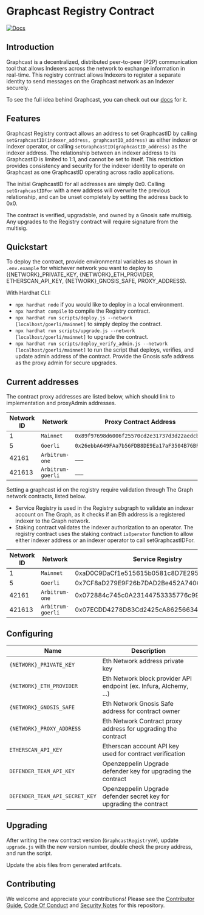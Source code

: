 # Graphcast Registry Contract

[![Docs](https://img.shields.io/badge/docs-latest-brightgreen.svg)](https://docs.graphops.xyz/graphcast/intro)

## Introduction

Graphcast is a decentralized, distributed peer-to-peer (P2P) communication tool that allows Indexers across the network to exchange information in real-time. This registry contract allows Indexers to register a separate identity to send messages on the Graphcast network as an Indexer securely. 

To see the full idea behind Graphcast, you can check out our [docs](https://docs.graphops.xyz/graphcast/intro) for it.

## Features

Graphcast Registry contract allows an address to set GraphcastID by calling `setGraphcastID(indexer_address, graphcastID_address)` as either indexer or indexer operator, or calling `setGraphcastID(graphcastID_address)` as the indexer address. The relationship between an indexer address to its GraphcastID is limited to 1:1, and cannot be set to itself. This restriction provides consistency and security for the indexer identity to operate on Graphcast as one GraphcastID operating across radio applications. 

The initial GraphcastID for all addresses are simply 0x0. Calling `setGraphcastIDFor` with a new address will overwrite the previous relationship, and can be unset completely by setting the address back to 0x0.

The contract is verified, upgradable, and owned by a Gnosis safe multisig. Any upgrades to the Registry contract will require signature from the multisig.

## Quickstart

To deploy the contract, provide environmental variables as shown in `.env.example` for whichever network you want to deploy to ({NETWORK}_PRIVATE_KEY, {NETWORK}_ETH_PROVIDER, ETHERSCAN_API_KEY, {NETWORK}_GNOSIS_SAFE, PROXY_ADDRESS). 

With Hardhat CLI:

- `npx hardhat node` if you would like to deploy in a local environment.
- `npx hardhat compile` to compile the Registry contract.
- `npx hardhat run scripts/deploy.js --network [localhost/goerli/mainnet]` to simply deploy the contract. 
- `npx hardhat run scripts/upgrade.js --network [localhost/goerli/mainnet]` to upgrade the contract. 
- `npx hardhat run scripts/deploy_verify_admin.js --network [localhost/goerli/mainnet]` to run the script that deploys, verifies, and update admin address of the contract. Provide the Gnosis safe address as the proxy admin for secure upgrades.

## Current addresses

The contract proxy addresses are listed below, which should link to implementation and proxyAdmin addresses.

| Network ID         | Network                           | Proxy Contract Address                                                               |
| --------- | ------------------------------ | ------------------------------------------------------------------------- |
| 1 | `Mainnet`          | `0x89f97698d6006f25570cd2e31737d3d22aedcbcf`             |
| 5 | `Goerli`           | `0x26ebbA649FAa7b56FDB8DE9Ea17aF3504B76BFA0`                                                |
| 42161 | `Arbitrum-one`           | ___                             |
| 421613 | `Arbitrum-goerli`         | ___                  |


Setting a graphcast id on the registry require validation through The Graph network contracts, listed below. 

- Service Registry is used in the Registry subgraph to validate an indexer account on The Graph, as it checks if an Eth address is a registered indexer to the Graph network.
- Staking contract validates the indexer authorization to an operator. The registry contract uses the staking contract `isOperator` function to allow either indexer address or an indexer operator to call setGraphcastIDFor.

| Network ID         | Network                           | Service Registry                            |Staking contract                            |
| --------- | ------------------------------ | ------------------------------------------ | ------------------------------------------ |
| 1 | `Mainnet`          |    0xaD0C9DaCf1e515615b0581c8D7E295E296Ec26E6          | 0xF55041E37E12cD407ad00CE2910B8269B01263b9 |
| 5 | `Goerli`           | 0x7CF8aD279E9F26b7DAD2Be452A74068536C8231F |    0x35e3Cb6B317690d662160d5d02A5b364578F62c9 | 
| 42161 | `Arbitrum-one`           |      0x072884c745c0A23144753335776c99BE22588f8A                        | 0x00669A4CF01450B64E8A2A20E9b1FCB71E61eF03 |
| 421613 | `Arbitrum-goerli`         |    0x07ECDD4278D83Cd2425cA86256634f666b659e53               | 0xcd549d0C43d915aEB21d3a331dEaB9B7aF186D26 |


## Configuring

| Name                           | Description                                                               |
| ------------------------------ | ------------------------------------------------------------------------- |
| `{NETWORK}_PRIVATE_KEY`           | Eth Network address private key                                                |
| `{NETWORK}_ETH_PROVIDER`          | Eth Network block provider API endpoint (ex. Infura, Alchemy, ...)             |
| `{NETWORK}_GNOSIS_SAFE`           | Eth Network Gnosis Safe address for contract owner                             |
| `{NETWORK}_PROXY_ADDRESS`         | Eth Network Contract proxy address for upgrading the contract                  |
| `ETHERSCAN_API_KEY`            | Etherscan account API key used for contract verification                  |
| `DEFENDER_TEAM_API_KEY`        | Openzeppelin Upgrade defender key for upgrading the contract              |
| `DEFENDER_TEAM_API_SECRET_KEY` | Openzeppelin Upgrade defender secret key for upgrading the contract       |

## Upgrading

After writing the new contract version (`GraphcastRegistryV#`), update `upgrade.js` with the new version number, double check the proxy address, and run the script.

Update the abis files from generated artifcats. 

## Contributing

We welcome and appreciate your contributions! Please see the [Contributor Guide](/CONTRIBUTING.md), [Code Of Conduct](/CODE_OF_CONDUCT.md) and [Security Notes](/SECURITY.md) for this repository.
